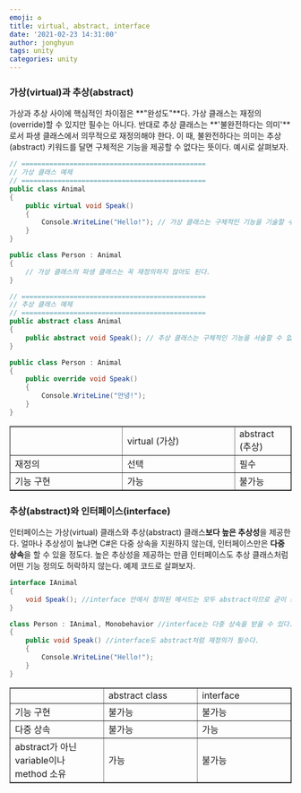 ```yaml
---
emoji: ♻️
title: virtual, abstract, interface
date: '2021-02-23 14:31:00'
author: jonghyun
tags: unity
categories: unity
---
```


### 가상(virtual)과 추상(abstract)

가상과 추상 사이에 핵심적인 차이점은 **"완성도"**다. 가상 클래스는 재정의(override)할 수 있지만 필수는 아니다. 반대로 추상 클래스는 **'불완전하다는 의미'**로서 파생 클래스에서 의무적으로 재정의해야 한다. 이 때, 불완전하다는 의미는 추상(abstract) 키워드를 달면 구체적은 기능을 제공할 수 없다는 뜻이다. 예시로 살펴보자.

```c#
// ==============================================
// 가상 클래스 예제
// ==============================================
public class Animal
{
	public virtual void Speak()
	{
		Console.WriteLine("Hello!"); // 가상 클래스는 구체적인 기능을 기술할 수 있다.
	}
}

public class Person : Animal
{
	// 가상 클래스의 파생 클래스는 꼭 재정의하지 않아도 된다.
}

// ==============================================
// 추상 클래스 예제
// ==============================================
public abstract class Animal
{
	public abstract void Speak(); // 추상 클래스는 구체적인 기능을 서술할 수 없다.
}

public class Person : Animal
{
	public override void Speak()
	{
		Console.WriteLine("안녕!");
	}
}
```

<table style="border-collapse: collapse; width: 100%;" border="1" data-ke-style="style12" data-ke-align="alignLeft"><tbody><tr><td style="width: 20%;">&nbsp;</td><td style="width: 20%;">virtual (가상)</td><td style="width: 20%;">abstract (추상)</td></tr><tr><td style="width: 40%;">재정의</td><td style="width: 40%;">선택</td><td style="width: 40%;">필수</td></tr><tr><td style="width: 40%;">기능 구현</td><td style="width: 40%;">가능</td><td style="width: 40%;">불가능</td></tr></tbody></table>

### 추상(abstract)와 인터페이스(interface)

인터페이스는 가상(virtual) 클래스와 추상(abstract) 클래스**보다 높은 추상성**을 제공한다. 얼마나 추상성이 높냐면 C#은 다중 상속을 지원하지 않는데, 인터페이스만은 **다중 상속**을 할 수 있을 정도다. 높은 추상성을 제공하는 만큼 인터페이스도 추상 클래스처럼 어떤 기능 정의도 허락하지 않는다. 예제 코드로 살펴보자.

```c#
interface IAnimal
{
	void Speak(); //interface 안에서 정의된 메서드는 모두 abstract이므로 굳이 쓰지 않아도 된다.
}

class Person : IAnimal, Monobehavior //interface는 다중 상속을 받을 수 있다.
{
	public void Speak() //interface도 abstract처럼 재정의가 필수다.
    {
    	Console.WriteLine("Hello!");
    }
}
```

<table style="border-collapse: collapse; width: 100%;" border="1" data-ke-style="style12" data-ke-align="alignLeft"><tbody><tr><td style="width: 33.3333%;">&nbsp;</td><td style="width: 33.3333%;">abstract class</td><td style="width: 33.3333%;">interface</td></tr><tr><td style="width: 33.3333%;">기능 구현</td><td style="width: 33.3333%;">불가능</td><td style="width: 33.3333%;">불가능</td></tr><tr><td style="width: 33.3333%;">다중 상속</td><td style="width: 33.3333%;">불가능</td><td style="width: 33.3333%;">가능</td></tr><tr><td style="width: 33.3333%;">abstract가 아닌 variable이나 method 소유</td><td style="width: 33.3333%;">가능</td><td style="width: 33.3333%;">불가능</td></tr></tbody></table>
